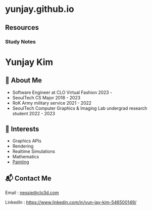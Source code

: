 # yunjay.github.io

## Resources

### Study Notes

# Yunjay Kim

## :elephant: About Me
- Software Engineer at CLO Virtual Fashion 2023 - 
- SeoulTech CS Major 2018 - 2023  
- RoK Army military service 2021 - 2022  
- SeoulTech Computer Graphics & Imaging Lab undergrad research student 2022 - 2023

## :seedling: Interests
- Graphics APIs
- Rendering
- Realtime Simulations  
- Mathematics  
- [Painting](markdowns/paintingsByYJ.md)   

## :mailbox_with_mail: Contact Me
Email : nessie@clo3d.com

LinkedIn : https://www.linkedin.com/in/yun-jay-kim-546500149/

<!--
-->
